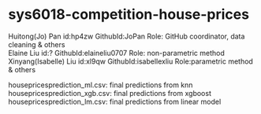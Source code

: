 # sys6018-competition-house-prices
Huitong(Jo) Pan       id:hp4zw  GithubId:JoPan          Role: GitHub coordinator, data cleaning & others  <br />
Elaine Liu            id:?      GithubId:elaineliu0707  Role: non-parametric method                    <br />
Xinyang(Isabelle) Liu id:xl9qw      GithubId:isabellexliu   Role:parametric method & others           <br />
    
housepricesprediction_ml.csv: final predictions from knn     
housepricesprediction_xgb.csv: final predictions from xgboost      
housepricesprediction_lm.csv: final predictions from linear model      
